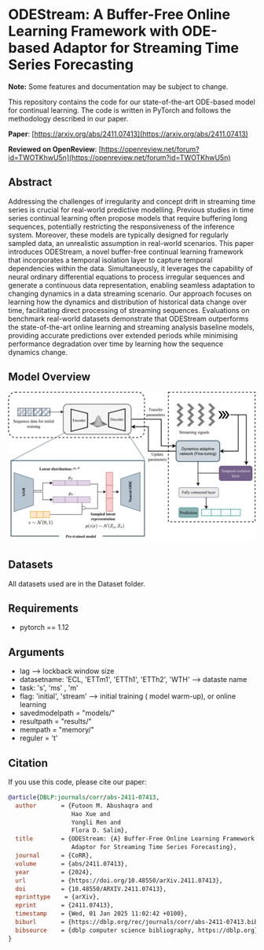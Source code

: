 # ODEStream: A Buffer-Free Online Learning Framework with ODE-based Adaptor for Streaming Time Series Forecasting

**Note:**  Some features and documentation may be subject to change.


This repository contains the code for our state-of-the-art ODE-based model for continual learning. The code is written in PyTorch and follows the methodology described in our paper.

**Paper**: [https://arxiv.org/abs/2411.07413](https://arxiv.org/abs/2411.07413)

**Reviewed on OpenReview**: [https://openreview.net/forum?id=TWOTKhwU5n](https://openreview.net/forum?id=TWOTKhwU5n)


## Abstract

Addressing the challenges of irregularity and concept drift in streaming time series is crucial for real-world predictive modelling. Previous studies in time series continual learning often propose models that require buffering long sequences, potentially restricting the responsiveness of the inference system. Moreover, these models are typically designed for regularly sampled data, an unrealistic assumption in real-world scenarios. This paper introduces ODEStream, a novel buffer-free continual learning framework that incorporates a temporal isolation layer to capture temporal dependencies within the data. Simultaneously, it leverages the capability of neural ordinary differential equations to process irregular sequences and generate a continuous data representation, enabling seamless adaptation to changing dynamics in a data streaming scenario. Our approach focuses on learning how the dynamics and distribution of historical data change over time, facilitating direct processing of streaming sequences. Evaluations on benchmark real-world datasets demonstrate that ODEStream outperforms the state-of-the-art online learning and streaming analysis baseline models, providing accurate predictions over extended periods while minimising performance degradation over time by learning how the sequence dynamics change.


## Model Overview

![Model Architecture](Framework.png)



## Datasets
All datasets used are in the Dataset folder. 

## Requirements
- pytorch == 1.12


## Arguments
- lag --> lockback window size
- datasetname: 'ECL, 'ETTm1', 'ETTh1', 'ETTh2', 'WTH' --> dataste name 
- task: 's', 'ms' , 'm'  
- flag:  'initial', 'stream'  --> initial training ( model warm-up), or online learning 
- savedmodelpath = "models/"
- resultpath = "results/"
- mempath = "memory/"
- reguler = 't'



## Citation

If you use this code, please cite our paper:

```bibtex
@article{DBLP:journals/corr/abs-2411-07413,
  author       = {Futoon M. Abushaqra and
                  Hao Xue and
                  Yongli Ren and
                  Flora D. Salim},
  title        = {ODEStream: {A} Buffer-Free Online Learning Framework with ODE-based
                  Adaptor for Streaming Time Series Forecasting},
  journal      = {CoRR},
  volume       = {abs/2411.07413},
  year         = {2024},
  url          = {https://doi.org/10.48550/arXiv.2411.07413},
  doi          = {10.48550/ARXIV.2411.07413},
  eprinttype    = {arXiv},
  eprint       = {2411.07413},
  timestamp    = {Wed, 01 Jan 2025 11:02:42 +0100},
  biburl       = {https://dblp.org/rec/journals/corr/abs-2411-07413.bib},
  bibsource    = {dblp computer science bibliography, https://dblp.org}
}
```




